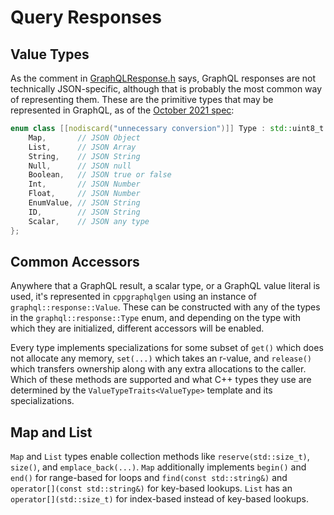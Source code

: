 # Query Responses

## Value Types

As the comment in
[GraphQLResponse.h](../include/graphqlservice/GraphQLResponse.h) says, GraphQL
responses are not technically JSON-specific, although that is probably the most
common way of representing them. These are the primitive types that may be
represented in GraphQL, as of the
[October 2021 spec](https://spec.graphql.org/October2021/#sec-Serialization-Format):

```c++
enum class [[nodiscard("unnecessary conversion")]] Type : std::uint8_t {
	Map,	   // JSON Object
	List,	   // JSON Array
	String,	   // JSON String
	Null,	   // JSON null
	Boolean,   // JSON true or false
	Int,	   // JSON Number
	Float,	   // JSON Number
	EnumValue, // JSON String
	ID,		   // JSON String
	Scalar,	   // JSON any type
};
```

## Common Accessors

Anywhere that a GraphQL result, a scalar type, or a GraphQL value literal is
used, it's represented in `cppgraphqlgen` using an instance of
`graphql::response::Value`. These can be constructed with any of the types in
the `graphql::response::Type` enum, and depending on the type with which they
are initialized, different accessors will be enabled.

Every type implements specializations for some subset of `get()` which does
not allocate any memory, `set(...)` which takes an r-value, and `release()`
which transfers ownership along with any extra allocations to the caller.
Which of these methods are supported and what C++ types they use are
determined by the `ValueTypeTraits<ValueType>` template and its
specializations.

## Map and List

`Map` and `List` types enable collection methods like `reserve(std::size_t)`,
`size()`, and `emplace_back(...)`. `Map` additionally implements `begin()`
and `end()` for range-based for loops and `find(const std::string&)` and
`operator[](const std::string&)` for key-based lookups. `List` has an
`operator[](std::size_t)` for index-based instead of key-based lookups.